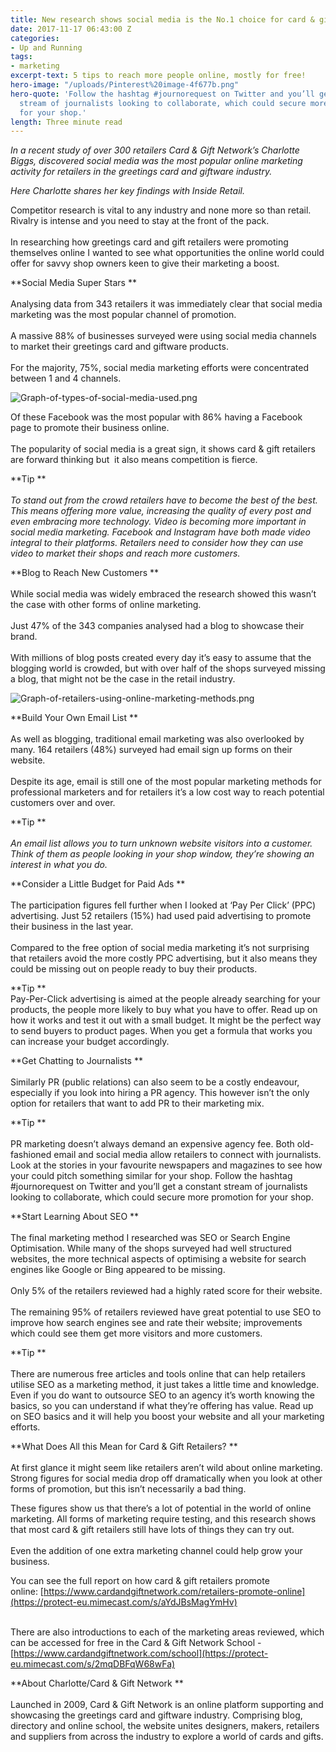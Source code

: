 ```yaml
---
title: New research shows social media is the No.1 choice for card & gift retailers
date: 2017-11-17 06:43:00 Z
categories:
- Up and Running
tags:
- marketing
excerpt-text: 5 tips to reach more people online, mostly for free!
hero-image: "/uploads/Pinterest%20image-4f677b.png"
hero-quote: 'Follow the hashtag #journorequest on Twitter and you’ll get a constant
  stream of journalists looking to collaborate, which could secure more promotion
  for your shop.'
length: Three minute read
---
```


*In a recent study of over 300 retailers Card & Gift Network’s Charlotte Biggs, discovered social media was the most popular online marketing activity for retailers in the greetings card and giftware industry.*

*Here Charlotte shares her key findings with Inside Retail.*

Competitor research is vital to any industry and none more so than retail. Rivalry is intense and you need to stay at the front of the pack.
\
 
\
In researching how greetings card and gift retailers were promoting themselves online I wanted to see what opportunities the online world could offer for savvy shop owners keen to give their marketing a boost.

\*\*Social Media Super Stars
\*\*\
 
\
Analysing data from 343 retailers it was immediately clear that social media marketing was the most popular channel of promotion. 
\
 
\
A massive 88% of businesses surveyed were using social media channels to market their greetings card and giftware products. 
\
 
\
For the majority, 75%, social media marketing efforts were concentrated between 1 and 4 channels.

![Graph-of-types-of-social-media-used.png](/uploads/Graph-of-types-of-social-media-used.png)

Of these Facebook was the most popular with 86% having a Facebook page to promote their business online. 
\
 
\
The popularity of social media is a great sign, it shows card & gift retailers are forward thinking but  it also means competition is fierce.

\*\*Tip
\*\*\
 
\
*To stand out from the crowd retailers have to become the best of the best. This means offering more value, increasing the quality of every post and even embracing more technology. Video is becoming more important in social media marketing. Facebook and Instagram have both made video integral to their platforms. Retailers need to consider how they can use video to market their shops and reach more customers.*

\*\*Blog to Reach New Customers
\*\*\
 
\
While social media was widely embraced the research showed this wasn’t the case with other forms of online marketing. 
\
 
\
Just 47% of the 343 companies analysed had a blog to showcase their brand. 
\
 
\
With millions of blog posts created every day it’s easy to assume that the blogging world is crowded, but with over half of the shops surveyed missing a blog, that might not be the case in the retail industry.

![Graph-of-retailers-using-online-marketing-methods.png](/uploads/Graph-of-retailers-using-online-marketing-methods.png)

\*\*Build Your Own Email List
\*\*\
 
\
As well as blogging, traditional email marketing was also overlooked by many. 164 retailers (48%) surveyed had email sign up forms on their website. 
\
 
\
Despite its age, email is still one of the most popular marketing methods for professional marketers and for retailers it’s a low cost way to reach potential customers over and over.

\*\*Tip
\*\*\
 
\
*An email list allows you to turn unknown website visitors into a customer. Think of them as people looking in your shop window, they’re showing an interest in what you do.*

\*\*Consider a Little Budget for Paid Ads
\*\*\
 
\
The participation figures fell further when I looked at ‘Pay Per Click’ (PPC) advertising. Just 52 retailers (15%) had used paid advertising to promote their business in the last year. 
\
 
\
Compared to the free option of social media marketing it’s not surprising that retailers avoid the more costly PPC advertising, but it also means they could be missing out on people ready to buy their products.

\*\*Tip
\*\*\
Pay-Per-Click advertising is aimed at the people already searching for your products, the people more likely to buy what you have to offer. Read up on how it works and test it out with a small budget. It might be the perfect way to send buyers to product pages. When you get a formula that works you can increase your budget accordingly.

\*\*Get Chatting to Journalists
\*\*\
 
\
Similarly PR (public relations) can also seem to be a costly endeavour, especially if you look into hiring a PR agency. This however isn’t the only option for retailers that want to add PR to their marketing mix.

\*\*Tip
\*\*\
 
\
PR marketing doesn’t always demand an expensive agency fee. Both old-fashioned email and social media allow retailers to connect with journalists. Look at the stories in your favourite newspapers and magazines to see how your could pitch something similar for your shop. Follow the hashtag #journorequest on Twitter and you’ll get a constant stream of journalists looking to collaborate, which could secure more promotion for your shop.

\*\*Start Learning About SEO
\*\*\
 
\
The final marketing method I researched was SEO or Search Engine Optimisation. While many of the shops surveyed had well structured websites, the more technical aspects of optimising a website for search engines like Google or Bing appeared to be missing.
\
 
\
Only 5% of the retailers reviewed had a highly rated score for their website. 
\
 
\
The remaining 95% of retailers reviewed have great potential to use SEO to improve how search engines see and rate their website; improvements which could see them get more visitors and more customers.

\*\*Tip
\*\*\
 
\
There are numerous free articles and tools online that can help retailers utilise SEO as a marketing method, it just takes a little time and knowledge. Even if you do want to outsource SEO to an agency it’s worth knowing the basics, so you can understand if what they’re offering has value. Read up on SEO basics and it will help you boost your website and all your marketing efforts.

\*\*What Does All this Mean for Card & Gift Retailers?
\*\*\
 
\
At first glance it might seem like retailers aren’t wild about online marketing. Strong figures for social media drop off dramatically when you look at other forms of promotion, but this isn’t necessarily a bad thing.

These figures show us that there’s a lot of potential in the world of online marketing. All forms of marketing require testing, and this research shows that most card & gift retailers still have lots of things they can try out. 
\
 
\
Even the addition of one extra marketing channel could help grow your business.

You can see the full report on how card & gift retailers promote online: [https://www.cardandgiftnetwork.com/retailers-promote-online](https://protect-eu.mimecast.com/s/aYdJBsMagYmHv)

\
There are also introductions to each of the marketing areas reviewed, which can be accessed for free in the Card & Gift Network School -[https://www.cardandgiftnetwork.com/school](https://protect-eu.mimecast.com/s/2mqDBFqW68wFa)

\*\*About Charlotte/Card & Gift Network
\*\*\
 
\
Launched in 2009, Card & Gift Network is an online platform supporting and showcasing the greetings card and giftware industry. Comprising blog, directory and online school, the website unites designers, makers, retailers and suppliers from across the industry to explore a world of cards and gifts.